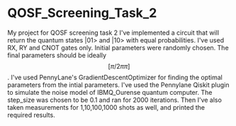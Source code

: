 # QOSF_Screening_Task_2
My project for QOSF screening task 2
I've implemented a circuit that will return the quantum states |01> and |10> with equal probabilities. I've used RX, RY and CNOT gates only. Initial parameters were randomly chosen. The final parameters should be ideally $$[\pi/2 \pi \pi]$$. I've used PennyLane's GradientDescentOptimizer for 
finding the optimal parameters from the intial parameters. I've used the Pennylane Qiskit plugin to simulate the noise model of IBMQ_Ourense quantum 
computer. The step_size was chosen to be 0.1 and ran for 2000 iterations. Then I've also taken measurements for 1,10,100,1000 shots as well, and 
printed the required results.
